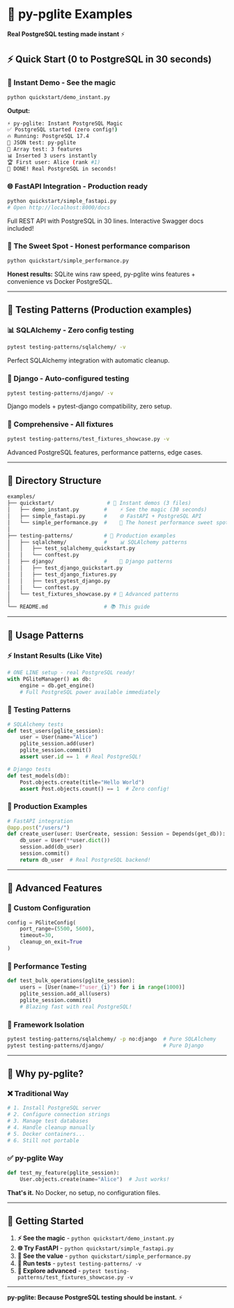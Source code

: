 # 🚀 py-pglite Examples

**Real PostgreSQL testing made instant** ⚡

## ⚡ **Quick Start** (0 to PostgreSQL in 30 seconds)

### **🎯 Instant Demo** - See the magic

```bash
python quickstart/demo_instant.py
```

**Output:**

```bash
⚡ py-pglite: Instant PostgreSQL Magic
✅ PostgreSQL started (zero config!)
🔥 Running: PostgreSQL 17.4
🚀 JSON test: py-pglite
🎯 Array test: 3 features
📊 Inserted 3 users instantly
🏆 First user: Alice (rank #1)
🎉 DONE! Real PostgreSQL in seconds!
```

### **🌐 FastAPI Integration** - Production ready

```bash
python quickstart/simple_fastapi.py
# Open http://localhost:8000/docs
```

Full REST API with PostgreSQL in 30 lines. Interactive Swagger docs included!

### **🏃 The Sweet Spot** - Honest performance comparison

```bash
python quickstart/simple_performance.py
```

**Honest results:** SQLite wins raw speed, py-pglite wins features + convenience vs Docker PostgreSQL.

---

## 🧪 **Testing Patterns** (Production examples)

### **📊 SQLAlchemy** - Zero config testing

```bash
pytest testing-patterns/sqlalchemy/ -v
```

Perfect SQLAlchemy integration with automatic cleanup.

### **🌟 Django** - Auto-configured testing  

```bash
pytest testing-patterns/django/ -v
```

Django models + pytest-django compatibility, zero setup.

### **🎪 Comprehensive** - All fixtures

```bash
pytest testing-patterns/test_fixtures_showcase.py -v
```

Advanced PostgreSQL features, performance patterns, edge cases.

---

## 📁 **Directory Structure**

```bash
examples/
├── quickstart/                 # 🚀 Instant demos (3 files)
│   ├── demo_instant.py        #    ⚡ See the magic (30 seconds)
│   ├── simple_fastapi.py      #    🌐 FastAPI + PostgreSQL API
│   └── simple_performance.py  #    🏃 The honest performance sweet spot
│
├── testing-patterns/          # 🧪 Production examples
│   ├── sqlalchemy/            #    📊 SQLAlchemy patterns
│   │   ├── test_sqlalchemy_quickstart.py
│   │   └── conftest.py
│   ├── django/                #    🌟 Django patterns
│   │   ├── test_django_quickstart.py
│   │   ├── test_django_fixtures.py
│   │   ├── test_pytest_django.py
│   │   └── conftest.py
│   └── test_fixtures_showcase.py # 🎪 Advanced patterns
│
└── README.md                  # 📚 This guide
```

---

## 🎯 **Usage Patterns**

### **⚡ Instant Results** (Like Vite)

```python
# ONE LINE setup - real PostgreSQL ready!
with PGliteManager() as db:
    engine = db.get_engine()
    # Full PostgreSQL power available immediately
```

### **🧪 Testing Patterns**

```python
# SQLAlchemy tests
def test_users(pglite_session):
    user = User(name="Alice")
    pglite_session.add(user)
    pglite_session.commit()
    assert user.id == 1  # Real PostgreSQL!

# Django tests  
def test_models(db):
    Post.objects.create(title="Hello World")
    assert Post.objects.count() == 1  # Zero config!
```

### **🚀 Production Examples**

```python
# FastAPI integration
@app.post("/users/")
def create_user(user: UserCreate, session: Session = Depends(get_db)):
    db_user = User(**user.dict())
    session.add(db_user)
    session.commit()
    return db_user  # Real PostgreSQL backend!
```

---

## 🎪 **Advanced Features**

### **🔧 Custom Configuration**

```python
config = PGliteConfig(
    port_range=(5500, 5600),
    timeout=30,
    cleanup_on_exit=True
)
```

### **🏃 Performance Testing**

```python
def test_bulk_operations(pglite_session):
    users = [User(name=f"user_{i}") for i in range(1000)]
    pglite_session.add_all(users)
    pglite_session.commit()
    # Blazing fast with real PostgreSQL!
```

### **🎯 Framework Isolation**

```bash
pytest testing-patterns/sqlalchemy/ -p no:django  # Pure SQLAlchemy
pytest testing-patterns/django/                   # Pure Django
```

---

## 🎊 **Why py-pglite?**

### **❌ Traditional Way**

```python
# 1. Install PostgreSQL server
# 2. Configure connection strings  
# 3. Manage test databases
# 4. Handle cleanup manually
# 5. Docker containers...
# 6. Still not portable
```

### **✅ py-pglite Way**

```python  
def test_my_feature(pglite_session):
    User.objects.create(name="Alice")  # Just works!
```

**That's it.** No Docker, no setup, no configuration files.

---

## 🚀 **Getting Started**

1. **⚡ See the magic** - `python quickstart/demo_instant.py`
2. **🌐 Try FastAPI** - `python quickstart/simple_fastapi.py`
3. **🏃 See the value** - `python quickstart/simple_performance.py`
4. **🧪 Run tests** - `pytest testing-patterns/ -v`
5. **🎪 Explore advanced** - `pytest testing-patterns/test_fixtures_showcase.py -v`

---

**py-pglite: Because PostgreSQL testing should be instant.** ⚡
